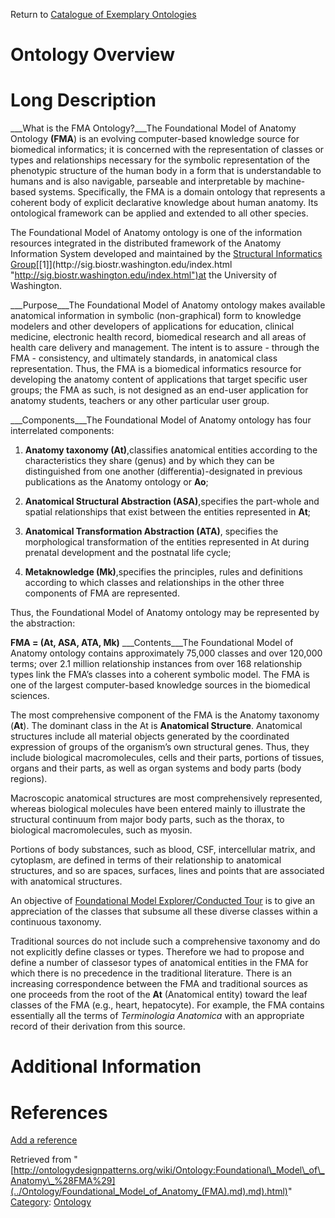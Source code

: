 Return to [Catalogue of Exemplary Ontologies](../Ontology/Main.md "Ontology:Main")



#  Ontology Overview


#  Long Description


___What is the FMA Ontology?___The Foundational Model of Anatomy Ontology __(FMA__) is an evolving computer-based knowledge source for biomedical informatics; it is concerned with the representation of classes or types and relationships necessary for the symbolic representation of the phenotypic structure of the human body in a form that is understandable to humans and is also navigable, parseable and interpretable by machine-based systems. Specifically, the FMA is a domain ontology that represents a coherent body of explicit declarative knowledge about human anatomy. Its ontological framework can be applied and extended to all other species. 


The Foundational Model of Anatomy ontology is one of the information resources integrated in the distributed framework of the Anatomy Information System developed and maintained by the [Structural Informatics Group](http://sig.biostr.washington.edu/index.html "http://sig.biostr.washington.edu/index.html")[[1]](http://sig.biostr.washington.edu/index.html "http://sig.biostr.washington.edu/index.html")at the University of Washington.


___Purpose___The Foundational Model of Anatomy ontology makes available anatomical information in symbolic (non-graphical) form to knowledge modelers and other developers of applications for education, clinical medicine, electronic health record, biomedical research and all areas of health care delivery and management. The intent is to assure - through the FMA - consistency, and ultimately standards, in anatomical class representation. Thus, the FMA is a biomedical informatics resource for developing the anatomy content of applications that target specific user groups; the FMA as such, is not designed as an end-user application for anatomy students, teachers or any other particular user group.


___Components___The Foundational Model of Anatomy ontology has four interrelated components: 


1. __Anatomy taxonomy (At)__,classifies anatomical entities according to the characteristics they share (genus) and by which they can be distinguished from one another (differentia)-designated in previous publications as the Anatomy ontology or __Ao__;


2. __Anatomical Structural Abstraction (ASA)__,specifies the part-whole and spatial relationships that exist between the entities represented in __At__;


3. __Anatomical Transformation Abstraction (ATA)__, specifies the morphological transformation of the entities represented in At during prenatal development and the postnatal life cycle; 


4. __Metaknowledge (Mk)__,specifies the principles, rules and definitions according to which classes and relationships in the other three components of FMA are represented. 


Thus, the Foundational Model of Anatomy ontology may be represented by the abstraction: 



__FMA = (At, ASA, ATA, Mk)__
___Contents___The Foundational Model of Anatomy ontology contains approximately 75,000 classes and over 120,000 terms; over 2.1 million relationship instances from over 168 relationship types link the FMA’s classes into a coherent symbolic model. The FMA is one of the largest computer-based knowledge sources in the biomedical sciences.


The most comprehensive component of the FMA is the Anatomy taxonomy (__At__). The dominant class in the At is __Anatomical Structure__. Anatomical structures include all material objects generated by the coordinated expression of groups of the organism’s own structural genes. Thus, they include biological macromolecules, cells and their parts, portions of tissues, organs and their parts, as well as organ systems and body parts (body regions). 


Macroscopic anatomical structures are most comprehensively represented, whereas biological molecules have been entered mainly to illustrate the structural continuum from major body parts, such as the thorax, to biological macromolecules, such as myosin. 


Portions of body substances, such as blood, CSF, intercellular matrix, and cytoplasm, are defined in terms of their relationship to anatomical structures, and so are spaces, surfaces, lines and points that are associated with anatomical structures. 


An objective of [Foundational Model Explorer/Conducted Tour](http://sig.biostr.washington.edu/projects/fm/FME/aboutFME.html#conductedTour "http://sig.biostr.washington.edu/projects/fm/FME/aboutFME.html#conductedTour") is to give an appreciation of the classes that subsume all these diverse classes within a continuous taxonomy. 


Traditional sources do not include such a comprehensive taxonomy and do not explicitly define classes or types. Therefore we had to propose and define a number of classesor types of anatomical entities in the FMA for which there is no precedence in the traditional literature. There is an increasing correspondence between the FMA and traditional sources as one proceeds from the root of the __At__ (Anatomical entity) toward the leaf classes of the FMA (e.g., heart, hepatocyte). For example, the FMA contains essentially all the terms of _Terminologia_ _Anatomica_ with an appropriate record of their derivation from this source.



#  Additional Information


  



  




#  References


[Add a reference](index.php@title=Odp%253AAdd_reference&subject=Ontology%253AFoundational+Model+of+Anatomy+(FMA).html "http://ontologydesignpatterns.org/wiki/index.php?title=Odp:Add_reference&subject=Ontology%3AFoundational+Model+of+Anatomy+%28FMA%29")


  






Retrieved from "[http://ontologydesignpatterns.org/wiki/Ontology:Foundational\_Model\_of\_Anatomy\_%28FMA%29](../Ontology/Foundational_Model_of_Anatomy_(FMA).md).md).html)"
 [Category](http://ontologydesignpatterns.org/wiki/Special:Categories "Special:Categories"): [Ontology](../Category/Ontology.md "Category:Ontology")